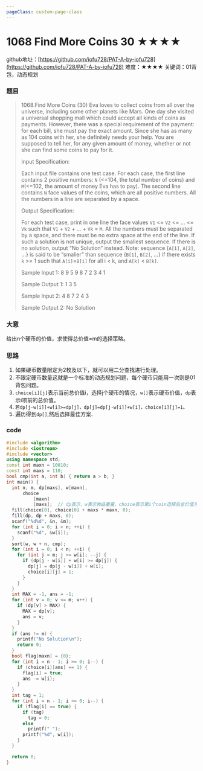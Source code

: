 ```yaml
---
pageClass: custom-page-class
---
```


# 1068 Find More Coins 30 ★★★★

github地址：[https://github.com/iofu728/PAT-A-by-iofu728](https://github.com/iofu728/PAT-A-by-iofu728)
难度：★★★★
关键词：01背包，动态规划
### 题目

> 1068.Find More Coins (30)
> Eva loves to collect coins from all over the universe, including some other planets like Mars. One day she visited a universal shopping mall which could accept all kinds of coins as payments. However, there was a special requirement of the payment: for each bill, she must pay the exact amount. Since she has as many as 104 coins with her, she definitely needs your help. You are supposed to tell her, for any given amount of money, whether or not she can find some coins to pay for it.
>
> Input Specification:
>
> Each input file contains one test case. For each case, the first line contains 2 positive numbers: `N` (<=104, the total number of coins) and `M`(<=102, the amount of money Eva has to pay). The second line contains `N` face values of the coins, which are all positive numbers. All the numbers in a line are separated by a space.
>
> Output Specification:
>
> For each test case, print in one line the face values `V1` <= `V2` <= … <= `Vk` such that `V1` + `V2` + … + `Vk` = `M`. All the numbers must be separated by a space, and there must be no extra space at the end of the line. If such a solution is not unique, output the smallest sequence. If there is no solution, output “No Solution” instead. Note: sequence {`A[1]`, `A[2]`, …} is said to be “smaller” than sequence {`B[1]`, `B[2]`, …} if there exists `k` >= 1 such that `A[i]`=`B[i]` for all i < k, and `A[k]` < `B[k]`.
>
> Sample Input 1:
> 8 9
> 5 9 8 7 2 3 4 1
>
> Sample Output 1:
> 1 3 5
>
> Sample Input 2:
> 4 8
> 7 2 4 3
>
> Sample Output 2:
> No Solution
### 大意
给出n个硬币的价值，求使得总价值=m的选择策略。
### 思路
1. 如果硬币数量限定为2枚及以下，就可以用二分查找进行处理。
2. 不限定硬币数量这就是一个标准的动态规划问题，每个硬币只能用一次则是01背包问题。
3. `choice[i][j]`表示当前总价值i，选择j个硬币的情况，`w[]`表示硬币价值，`dp`表示i项前的总价值。
4. `若dp[j-w[i]]+w[i]>=dp[j]，dp[j]=dp[j-w[i]]+w[i]，choice[i][j]=1。`
5. 遍历得到`dp[]`,然后选择最佳方案.
### code
```cpp
#include <algorithm>
#include <iostream>
#include <vector>
using namespace std;
const int maxn = 10010;
const int maxs = 110;
bool cmp(int a, int b) { return a > b; }
int main() {
  int n, m, dp[maxs], w[maxn],
      choice
          [maxn]
          [maxs];  // dp表示，w表示物品重量，choice表示第i个coin选择后总价值为j，存放的值为是否选择。
  fill(choice[0], choice[0] + maxs * maxn, 0);
  fill(dp, dp + maxs, 0);
  scanf("%d%d", &n, &m);
  for (int i = 0; i < n; ++i) {
    scanf("%d", &w[i]);
  }
  sort(w, w + n, cmp);
  for (int i = 0; i < n; ++i) {
    for (int j = m; j >= w[i]; --j) {
      if (dp[j - w[i]] + w[i] >= dp[j]) {
        dp[j] = dp[j - w[i]] + w[i];
        choice[i][j] = 1;
      }
    }
  }
  int MAX = -1, ans = -1;
  for (int v = 0; v <= m; v++) {
    if (dp[v] > MAX) {
      MAX = dp[v];
      ans = v;
    }
  }
  if (ans != m) {
    printf("No Solution\n");
    return 0;
  }
  bool flag[maxn] = {0};
  for (int i = n - 1; i >= 0; i--) {
    if (choice[i][ans] == 1) {
      flag[i] = true;
      ans -= w[i];
    }
  }
  int tag = 1;
  for (int i = n - 1; i >= 0; i--) {
    if (flag[i] == true) {
      if (tag)
        tag = 0;
      else
        printf(" ");
      printf("%d", w[i]);
    }
  }

  return 0;
}

```
